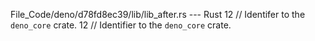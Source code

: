 File_Code/deno/d78fd8ec39/lib/lib_after.rs --- Rust
12 // Identifer to the `deno_core` crate.                                                                                                                    12 // Identifier to the `deno_core` crate.

